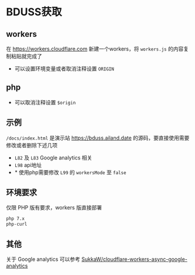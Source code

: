 # BDUSS获取

## workers

在 <https://workers.cloudflare.com> 新建一个workers，将 `workers.js` 的内容复制粘贴就完成了

- 可以设置环境变量或者取消注释设置 `ORIGIN`

## php

- 可以取消注释设置 `$origin`

## 示例

`/docs/index.html` 是演示站 <https://bduss.ailand.date> 的源码，要直接使用需要修改或者删除下述几项

- `L82` 及 `L83` Google analytics 相关
- `L98` api地址
- \* 使用php需要修改 `L99` 的 `workersMode` 至 `false`

## 环境要求

仅限 PHP 版有要求，workers 版直接部署

```txt
php 7.x
php-curl
```

## 其他

关于 Google analytics 可以参考 [SukkaW/cloudflare-workers-async-google-analytics](https://github.com/SukkaW/cloudflare-workers-async-google-analytics)
